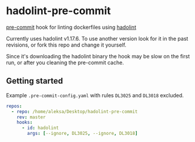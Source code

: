 # hadolint-pre-commit
[pre-commit](https://pre-commit.com/) hook for linting dockerfiles using [hadolint](https://github.com/hadolint/hadolint/)

Currently uses hadolint v1.17.6. To use another version look for it in the past
revisions, or fork this repo and change it yourself.

Since it's downloading the hadolint binary the hook may be slow on the first run,
or after you cleaning the pre-commit cache.

## Getting started
Example `.pre-commit-config.yaml` with rules `DL3025` and `DL3018` excluded.
```yaml
repos:
  - repo: /home/aleksa/Desktop/hadolint-pre-commit
    rev: master
    hooks:
      - id: hadolint
        args: [--ignore, DL3025, --ignore, DL3018]
```
